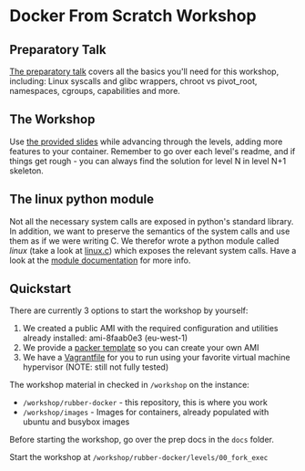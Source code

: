 # Docker From Scratch Workshop


## Preparatory Talk
[The preparatory talk](https://docs.google.com/presentation/d/10vFQfEUvpf7qYyksNqiy-bAxcy-bvF0OnUElCOtTTRc/edit?usp=sharing) covers all the basics you'll need for this workshop, including: Linux syscalls and glibc wrappers, chroot vs pivot_root, namespaces, cgroups, capabilities and more.

## The Workshop
Use [the provided slides](https://github.com/Fewbytes/rubber-docker/tree/master/slides) while advancing through the levels, adding more features to your container. Remember to go over each level's readme, and if things get rough - you can always find the solution for level N in level N+1 skeleton.

## The linux python module

Not all the necessary system calls are exposed in python's standard library. In addition, we want to preserve the semantics of the system calls and use them as if we were writing C. We therefor wrote a python module called *linux* (take a look at [linux.c](linux.c)) which exposes the relevant system calls. Have a look at the [module documentation](https://rawgit.com/Fewbytes/rubber-docker/master/docs/linux/index.html) for more info.

## Quickstart
There are currently 3 options to start the workshop by yourself:

 1. We created a public AMI with the required configuration and utilities already installed: ami-8faab0e3 (eu-west-1)
 2. We provide a [packer template](https://www.packer.io/) so you can create your own AMI
 3. We have a [Vagrantfile](https://www.vagrantup.com/) for you to run using your favorite virtual machine hypervisor (NOTE: still not fully tested)

The workshop material in checked in `/workshop` on the instance:
- `/workshop/rubber-docker` - this repository, this is where you work
- `/workshop/images` - Images for containers, already populated with ubuntu and busybox images

Before starting the workshop, go over the prep docs in the `docs` folder.

Start the workshop at `/workshop/rubber-docker/levels/00_fork_exec`
